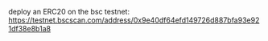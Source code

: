 deploy an ERC20 on the bsc testnet:
https://testnet.bscscan.com/address/0x9e40df64efd149726d887bfa93e921df38e8b1a8
